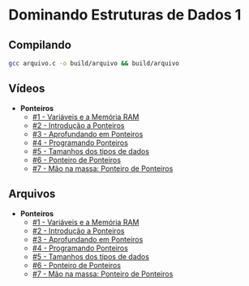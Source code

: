 # Dominando Estruturas de Dados 1

## Compilando

```bash
gcc arquivo.c -o build/arquivo && build/arquivo
```

## Vídeos

- **Ponteiros**
  - [#1 - Variáveis e a Memória RAM](https://www.youtube.com/watch?v=ucupombJuUM)
  - [#2 - Introdução a Ponteiros](https://www.youtube.com/watch?v=GLV71ky3OCw)
  - [#3 - Aprofundando em Ponteiros](https://www.youtube.com/watch?v=3ugbgPZbodo)
  - [#4 - Programando Ponteiros](https://www.youtube.com/watch?v=UIYnNcEb8Oc)
  - [#5 - Tamanhos dos tipos de dados](https://www.youtube.com/watch?v=F3YnOQw7v9s)
  - [#6 - Ponteiro de Ponteiros](https://www.youtube.com/watch?v=4WX9pE2liPs)
  - [#7 - Mão na massa: Ponteiro de Ponteiros](https://www.youtube.com/watch?v=HOYSSCebd1g)

## Arquivos

- **Ponteiros**
  - [#1 - Variáveis e a Memória RAM](https://github.com/Anderson-X-Araujo/estrutura-de-dados-em-c/tree/main/variaveis-e-memoria)
  - [#2 - Introdução a Ponteiros](https://github.com/Anderson-X-Araujo/estrutura-de-dados-em-c/tree/main/ponteiros)
  - [#3 - Aprofundando em Ponteiros](https://github.com/Anderson-X-Araujo/estrutura-de-dados-em-c/tree/main/ponteiros)
  - [#4 - Programando Ponteiros](https://github.com/Anderson-X-Araujo/estrutura-de-dados-em-c/tree/main/ponteiros)
  - [#5 - Tamanhos dos tipos de dados](https://github.com/Anderson-X-Araujo/estrutura-de-dados-em-c/tree/main/ponteiros)
  - [#6 - Ponteiro de Ponteiros](https://github.com/Anderson-X-Araujo/estrutura-de-dados-em-c/tree/main/ponteiros)
  - [#7 - Mão na massa: Ponteiro de Ponteiros](https://github.com/Anderson-X-Araujo/estrutura-de-dados-em-c/tree/main/ponteiros)
